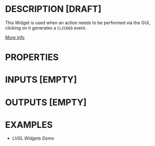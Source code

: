 # DESCRIPTION [DRAFT]

This Widget is used when an action needs to be performed via the GUI, clicking on it generates a `CLICKED` event.

[More info](https://docs.lvgl.io/8.3/widgets/core/btn.html)

# PROPERTIES

# INPUTS [EMPTY]

# OUTPUTS [EMPTY]

# EXAMPLES

-   _LVGL Widgets Demo_
